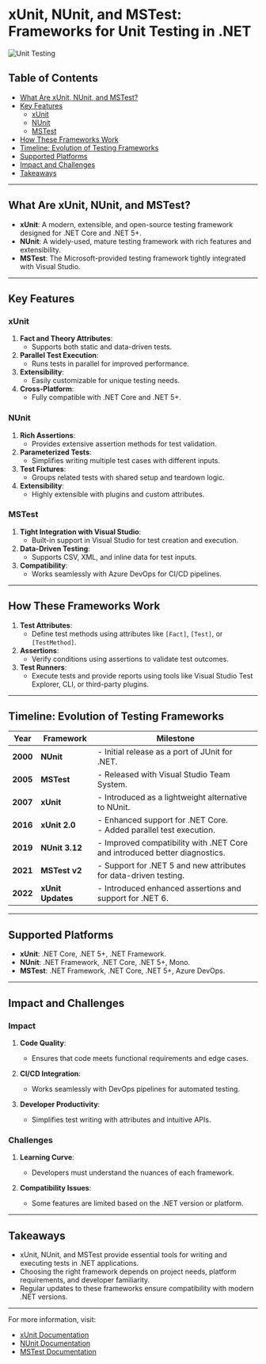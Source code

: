 # xUnit, NUnit, and MSTest: Frameworks for Unit Testing in .NET

![Unit Testing](https://upload.wikimedia.org/wikipedia/commons/e/e0/Unit_test_icon.svg)

## Table of Contents

- [What Are xUnit, NUnit, and MSTest?](#what-are-xunit-nunit-and-mstest)
- [Key Features](#key-features)
  - [xUnit](#xunit)
  - [NUnit](#nunit)
  - [MSTest](#mstest)
- [How These Frameworks Work](#how-these-frameworks-work)
- [Timeline: Evolution of Testing Frameworks](#timeline-evolution-of-testing-frameworks)
- [Supported Platforms](#supported-platforms)
- [Impact and Challenges](#impact-and-challenges)
- [Takeaways](#takeaways)

---

## What Are xUnit, NUnit, and MSTest?

- **xUnit**: A modern, extensible, and open-source testing framework designed for .NET Core and .NET 5+.
- **NUnit**: A widely-used, mature testing framework with rich features and extensibility.
- **MSTest**: The Microsoft-provided testing framework tightly integrated with Visual Studio.

---

## Key Features

### **xUnit**
1. **Fact and Theory Attributes**:  
   - Supports both static and data-driven tests.
2. **Parallel Test Execution**:  
   - Runs tests in parallel for improved performance.
3. **Extensibility**:  
   - Easily customizable for unique testing needs.
4. **Cross-Platform**:  
   - Fully compatible with .NET Core and .NET 5+.

### **NUnit**
1. **Rich Assertions**:  
   - Provides extensive assertion methods for test validation.
2. **Parameterized Tests**:  
   - Simplifies writing multiple test cases with different inputs.
3. **Test Fixtures**:  
   - Groups related tests with shared setup and teardown logic.
4. **Extensibility**:  
   - Highly extensible with plugins and custom attributes.

### **MSTest**
1. **Tight Integration with Visual Studio**:  
   - Built-in support in Visual Studio for test creation and execution.
2. **Data-Driven Testing**:  
   - Supports CSV, XML, and inline data for test inputs.
3. **Compatibility**:  
   - Works seamlessly with Azure DevOps for CI/CD pipelines.

---

## How These Frameworks Work

1. **Test Attributes**:  
   - Define test methods using attributes like `[Fact]`, `[Test]`, or `[TestMethod]`.
2. **Assertions**:  
   - Verify conditions using assertions to validate test outcomes.
3. **Test Runners**:  
   - Execute tests and provide reports using tools like Visual Studio Test Explorer, CLI, or third-party plugins.

---

## Timeline: Evolution of Testing Frameworks

| **Year** | **Framework** | **Milestone**                                                        |
|----------|---------------|----------------------------------------------------------------------|
| **2000** | **NUnit**     | - Initial release as a port of JUnit for .NET.                       |
| **2005** | **MSTest**    | - Released with Visual Studio Team System.                          |
| **2007** | **xUnit**     | - Introduced as a lightweight alternative to NUnit.                 |
| **2016** | **xUnit 2.0** | - Enhanced support for .NET Core.<br>- Added parallel test execution.|
| **2019** | **NUnit 3.12**| - Improved compatibility with .NET Core and introduced better diagnostics. |
| **2021** | **MSTest v2** | - Support for .NET 5 and new attributes for data-driven testing.     |
| **2022** | **xUnit Updates** | - Introduced enhanced assertions and support for .NET 6.        |

---

## Supported Platforms

- **xUnit**: .NET Core, .NET 5+, .NET Framework.
- **NUnit**: .NET Framework, .NET Core, .NET 5+, Mono.
- **MSTest**: .NET Framework, .NET Core, .NET 5+, Azure DevOps.

---

## Impact and Challenges

### **Impact**

1. **Code Quality**:  
   - Ensures that code meets functional requirements and edge cases.
   
2. **CI/CD Integration**:  
   - Works seamlessly with DevOps pipelines for automated testing.

3. **Developer Productivity**:  
   - Simplifies test writing with attributes and intuitive APIs.

### **Challenges**

1. **Learning Curve**:  
   - Developers must understand the nuances of each framework.
   
2. **Compatibility Issues**:  
   - Some features are limited based on the .NET version or platform.

---

## Takeaways

- xUnit, NUnit, and MSTest provide essential tools for writing and executing tests in .NET applications.
- Choosing the right framework depends on project needs, platform requirements, and developer familiarity.
- Regular updates to these frameworks ensure compatibility with modern .NET versions.

---

For more information, visit:
- [xUnit Documentation](https://xunit.net/)
- [NUnit Documentation](https://nunit.org/)
- [MSTest Documentation](https://learn.microsoft.com/en-us/dotnet/core/testing/unit-testing-with-mstest)

